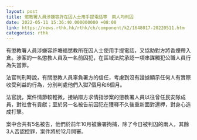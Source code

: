 ```yaml
---
layout: post
title: 懲教署人員涉嫌容許在囚人士用手提電話等　兩人均判囚
date: 2022-05-11 15:36:40.000000000 +08:00
link: https://news.rthk.hk/rthk/ch/component/k2/1648017-20220511.htm
categories: rthk
---
```


有懲教署人員涉嫌容許塘福懲教所在囚人士使用手提電話，又協助對方將香煙帶入倉。涉案的一名懲教人員及一名前囚犯，在區域法院承認一項串謀觸犯公職人員行為失當罪。

法官判刑時說，有關懲教人員辜負署方的信任，考慮到沒有證據顯示任何人有實際收受利益的行為，分別判處他們入獄7個月和6個月。

法官說，案件情節較輕微，接納辯方求情指涉案的懲教署人員以往曾任民安隊成員，對社會有貢獻；至於另一名被告前囚犯在獲釋不久後重新面對還柙，對身心造成打擊。

案中合共有5名被告，他們於前年10月被廉署拘捕，除了今日被判囚的兩人，其餘3人否認控罪，案件將於12月開審。
